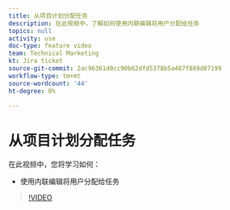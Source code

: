 ```yaml
---
title: 从项目计划分配任务
description: 在此视频中，了解如何使用内联编辑将用户分配给任务
topics: null
activity: use
doc-type: feature video
team: Technical Marketing
kt: Jira ticket
source-git-commit: 2ac96361d0cc90b62dfd5378b5a487f889d07199
workflow-type: tm+mt
source-wordcount: '44'
ht-degree: 0%

---
```


# 从项目计划分配任务

在此视频中，您将学习如何：

* 使用内联编辑将用户分配给任务

>[!VIDEO](https://video.tv.adobe.com/v/335092/?quality=12)